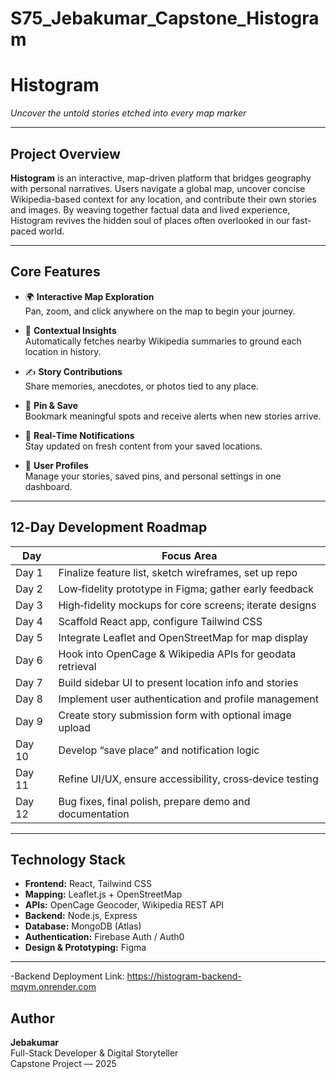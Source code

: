 # S75_Jebakumar_Capstone_Histogram

# Histogram

*Uncover the untold stories etched into every map marker*

---

## Project Overview

**Histogram** is an interactive, map-driven platform that bridges geography with personal narratives. 
Users navigate a global map, uncover concise Wikipedia-based context for any location, 
and contribute their own stories and images. 
By weaving together factual data and lived experience, 
Histogram revives the hidden soul of places often overlooked in our fast-paced world.

---

## Core Features

- 🌍 **Interactive Map Exploration**  
  Pan, zoom, and click anywhere on the map to begin your journey.

- 📖 **Contextual Insights**  
  Automatically fetches nearby Wikipedia summaries to ground each location in history.

- ✍️ **Story Contributions**  
  Share memories, anecdotes, or photos tied to any place.

- 📌 **Pin & Save**  
  Bookmark meaningful spots and receive alerts when new stories arrive.

- 🔔 **Real‑Time Notifications**  
  Stay updated on fresh content from your saved locations.

- 👤 **User Profiles**  
  Manage your stories, saved pins, and personal settings in one dashboard.

---

## 12‑Day Development Roadmap

| Day   | Focus Area                                                 |
|-------|------------------------------------------------------------|
| Day 1 | Finalize feature list, sketch wireframes, set up repo      |
| Day 2 | Low‑fidelity prototype in Figma; gather early feedback     |
| Day 3 | High‑fidelity mockups for core screens; iterate designs    |
| Day 4 | Scaffold React app, configure Tailwind CSS                 |
| Day 5 | Integrate Leaflet and OpenStreetMap for map display        |
| Day 6 | Hook into OpenCage & Wikipedia APIs for geodata retrieval  |
| Day 7 | Build sidebar UI to present location info and stories      |
| Day 8 | Implement user authentication and profile management       |
| Day 9 | Create story submission form with optional image upload    |
| Day 10| Develop “save place” and notification logic                |
| Day 11| Refine UI/UX, ensure accessibility, cross‑device testing   |
| Day 12| Bug fixes, final polish, prepare demo and documentation    |

---

## Technology Stack

- **Frontend:** React, Tailwind CSS  
- **Mapping:** Leaflet.js + OpenStreetMap  
- **APIs:** OpenCage Geocoder, Wikipedia REST API  
- **Backend:** Node.js, Express  
- **Database:** MongoDB (Atlas)  
- **Authentication:** Firebase Auth / Auth0  
- **Design & Prototyping:** Figma

---

-Backend Deployment Link: https://histogram-backend-mqym.onrender.com

## Author

**Jebakumar**  
Full-Stack Developer & Digital Storyteller  
Capstone Project — 2025


